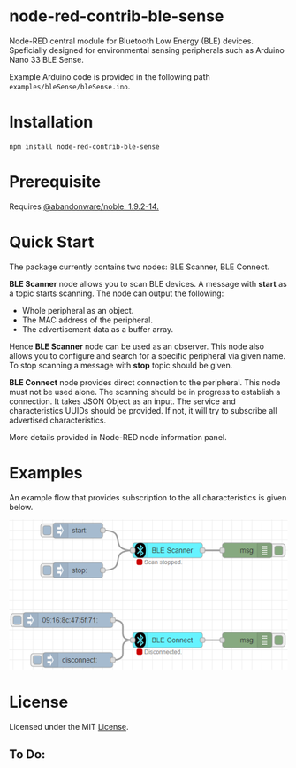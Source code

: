 # node-red-contrib-ble-sense
Node-RED central module for Bluetooth Low Energy (BLE) devices. Speficially designed for environmental sensing peripherals such as Arduino Nano 33 BLE Sense.

Example Arduino code is provided in the following path `examples/bleSense/bleSense.ino`.

# Installation

```
npm install node-red-contrib-ble-sense
```

# Prerequisite

Requires [@abandonware/noble: 1.9.2-14.](https://www.npmjs.com/package/@abandonware/noble)

# Quick Start

The package currently contains two nodes: BLE Scanner, BLE Connect.

**BLE Scanner** node allows you to scan BLE devices. A message with **start** as a topic starts scanning. The node can output the following:
- Whole peripheral as an object.
- The MAC address of the peripheral.
- The advertisement data as a buffer array.

Hence **BLE Scanner** node can be used as an observer. This node also allows you to configure and search for a specific peripheral via given name.
To stop scanning a message with **stop** topic should be given.

**BLE Connect** node provides direct connection to the peripheral. This node must not be used alone. The scanning should be in progress to establish a connection.
It takes JSON Object as an input. The service and characteristics UUIDs should be provided. If not, it will try to subscribe all advertised characteristics.

More details provided in Node-RED node information panel.

# Examples

An example flow that provides subscription to the all characteristics is given below.

<img src="images/exampleFlow.png"></img>

# License

Licensed under the MIT [License](LICENSE).

## To Do:
